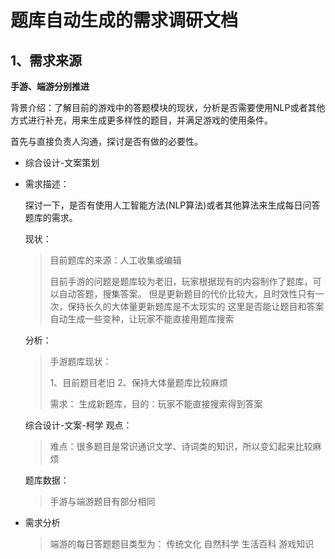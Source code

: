 # 题库自动生成的需求调研文档



## 1、需求来源

**手游、端游分别推进**

背景介绍：了解目前的游戏中的答题模块的现状，分析是否需要使用NLP或者其他方式进行补充，用来生成更多样性的题目，并满足游戏的使用条件。

首先与直接负责人沟通，探讨是否有做的必要性。

- 综合设计-文案策划

- 需求描述：

  探讨一下，是否有使用人工智能方法(NLP算法)或者其他算法来生成每日问答题库的需求。

  现状：

  > 目前题库的来源：人工收集或编辑
  >
  > 目前手游的问题是题库较为老旧，玩家根据现有的内容制作了题库，可以自动答题，搜集答案。
  > 但是更新题目的代价比较大，且时效性只有一次，保持长久的大体量更新题库是不太现实的
  > 这里是否能让题目和答案自动生成一些变种，让玩家不能直接用题库搜索

  分析：

  > 手游题库现状：
  >
  > 1、目前题目老旧
  > 2、保持大体量题库比较麻烦
  >
  > 需求：
  > 生成新题库，目的：玩家不能直接搜索得到答案

  综合设计-文案-柯学   观点：

  >  难点：很多题目是常识通识文学、诗词类的知识，所以变幻起来比较麻烦

  题库数据：

  >  手游与端游题目有部分相同

- 需求分析

  > 端游的每日答题题目类型为：
  > 传统文化
  > 自然科学
  > 生活百科
  > 游戏知识

  